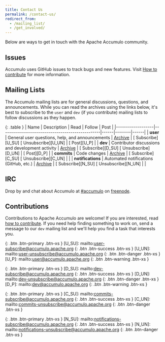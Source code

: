 ```yaml
---
title: Contact Us
permalink: /contact-us/
redirect_from:
  - /mailing_list/
  - /get_involved/
---
```


Below are ways to get in touch with the Apache Accumulo community.

## Issues

Accumulo uses GitHub issues to track bugs and new features. Visit [How to contribute](/how-to-contribute) for more information.

## Mailing Lists

The Accumulo mailing lists are for general discussions, questions, and announcements. While you can read the archives
using the links below, it's best to subscribe to the `user` and `dev` (if you contribute) mailing lists to
follow discussions as they happen.

{: .table }
| Name              | Description                                      | Read | Follow | Post |
|-------------------|--------------------------------------------------|------|--------|------|
| **user**          | General user questions, help, and announcements  | [<span class="glyphicon glyphicon-search"/> Archive][U_A] | [<span class="glyphicon glyphicon-plus"/> Subscribe][U_SU] [<span class="glyphicon glyphicon-remove"/> Unsubscribe][U_UN] | [<span class="glyphicon glyphicon-envelope"/> Post][U_P] |
| **dev**           | Contributor discussions and development activity | [<span class="glyphicon glyphicon-search"/> Archive][D_A] | [<span class="glyphicon glyphicon-plus"/> Subscribe][D_SU] [<span class="glyphicon glyphicon-remove"/> Unsubscribe][D_UN] | [<span class="glyphicon glyphicon-envelope"/> Post][D_P] |
| **commits**       | Code changes                                     | [<span class="glyphicon glyphicon-search"/> Archive][C_A] | [<span class="glyphicon glyphicon-plus"/> Subscribe][C_SU] [<span class="glyphicon glyphicon-remove"/> Unsubscribe][C_UN] | |
| **notifications** | Automated notifications (GitHub, etc.)             | [<span class="glyphicon glyphicon-search"/> Archive][N_A] | [<span class="glyphicon glyphicon-plus"/> Subscribe][N_SU] [<span class="glyphicon glyphicon-remove"/> Unsubscribe][N_UN] | |

## IRC

Drop by and chat about Accumulo at [#accumulo][accumulo-irc] on [freenode].

## Contributions

Contributions to Apache Accumulo are welcome! If you are interested, read [how to contribute][contribute]. If you need help finding something to work on, send a message to our `dev` mailing list and we'll help you find a task that interests you.

[U_A]: https://lists.apache.org/list.html?user@accumulo.apache.org
{: .btn .btn-primary .btn-xs }
[U_SU]: mailto:user-subscribe@accumulo.apache.org
{: .btn .btn-success .btn-xs }
[U_UN]: mailto:user-unsubscribe@accumulo.apache.org
{: .btn .btn-danger .btn-xs }
[U_P]: mailto:user@accumulo.apache.org
{: .btn .btn-warning .btn-xs }

[D_A]: https://lists.apache.org/list.html?dev@accumulo.apache.org
{: .btn .btn-primary .btn-xs }
[D_SU]: mailto:dev-subscribe@accumulo.apache.org
{: .btn .btn-success .btn-xs }
[D_UN]: mailto:dev-unsubscribe@accumulo.apache.org
{: .btn .btn-danger .btn-xs }
[D_P]: mailto:dev@accumulo.apache.org
{: .btn .btn-warning .btn-xs }

[C_A]: https://lists.apache.org/list.html?commits@accumulo.apache.org
{: .btn .btn-primary .btn-xs }
[C_SU]: mailto:commits-subscribe@accumulo.apache.org
{: .btn .btn-success .btn-xs }
[C_UN]: mailto:commits-unsubscribe@accumulo.apache.org
{: .btn .btn-danger .btn-xs }

[N_A]: https://lists.apache.org/list.html?notifications@accumulo.apache.org
{: .btn .btn-primary .btn-xs }
[N_SU]: mailto:notifications-subscribe@accumulo.apache.org
{: .btn .btn-success .btn-xs }
[N_UN]: mailto:notifications-unsubscribe@accumulo.apache.org
{: .btn .btn-danger .btn-xs }

[accumulo-irc]: irc://chat.freenode.net/accumulo
[freenode]: https://freenode.net/
[contribute]: /how-to-contribute/
